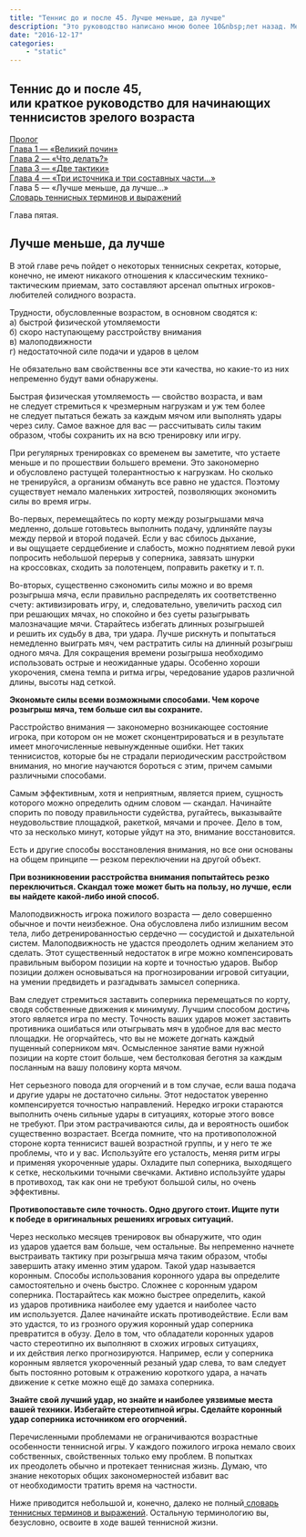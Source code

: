 ```yaml
---
title: "Теннис до и после 45. Лучше меньше, да лучше"
description: "Это руководство написано мною более 10&nbsp;лет назад. Менялись президенты страны, появились новые лидеры в&nbsp;теннисе, ушли старые, но в&nbsp;игре-то ничего не&nbsp;изменилось. Я&nbsp;просмотрел написанное мною и&nbsp;не&nbsp;стал ничего менять. И&nbsp;хотя писал&nbsp;я это руководство для совершенно конкретного человека, надеюсь, что кому-то будет полезно с&nbsp;ним ознакомиться"
date: "2016-12-17"
categories:
    - "static"
---
```


<h2>Теннис до и после 45,<br />или краткое руководство для начинающих теннисистов зрелого возраста</h2>
<p><a href="[~39~]">Пролог</a><br /><a href="[~42~]">Глава 1 &mdash; &laquo;Великий почин&raquo;</a><br /><a href="[~43~]">Глава 2 &mdash; &laquo;Что делать?&raquo;</a><br /><a href="[~44~]">Глава 3 &mdash; &laquo;Две тактики&raquo;</a><br /><a href="[~45~]">Глава 4 &mdash; &laquo;Три источника и три составных части&hellip;&raquo;</a><br />Глава 5 &mdash; &laquo;Лучше меньше, да лучше&hellip;&raquo;<br /><a href="[~47~]">Словарь теннисных терминов и выражений</a></p>
<p>Глава пятая.</p>
<h2>Лучше меньше, да&nbsp;лучше</h2>
<p>B&nbsp;этой главе речь пойдет o&nbsp;некоторых теннисных секретах, которые, конечно, не&nbsp;имеют никакого отношения к&nbsp;классическим технико-тактическим приемам, зато составляют арсенал опытных игроков-любителей солидного возраста.</p>
<p>Трудности, обусловленные возрастом, в&nbsp;основном сводятся к:<br /> а) быстрой физической утомляемости<br /> б) скоро наступающему расстройству внимания<br /> в) малоподвижности<br /> г) недостаточной силе подачи и&nbsp;ударов в&nbsp;целом</p>
<p>Не&nbsp;обязательно вам свойственны все эти качества, но&nbsp;какие-то из&nbsp;них непременно будут вами обнаружены.</p>
<p>Быстрая физическая утомляемость&nbsp;&mdash; свойство возраста, и&nbsp;вам не&nbsp;следует стремиться к&nbsp;чрезмерным нагрузкам и&nbsp;уж&nbsp;тем более не&nbsp;следует пытаться бежать за&nbsp;каждым мячом или выполнять удары через силу. Самое важное для вас&nbsp;&mdash; рассчитывать силы таким образом, чтобы сохранить их&nbsp;на&nbsp;всю тренировку или игру.</p>
<p>При регулярных тренировках со&nbsp;временем вы&nbsp;заметите, что устаете меньше и&nbsp;по&nbsp;прошествии большего времени. Это закономерно и&nbsp;обусловлено растущей толерантностью к&nbsp;нагрузкам. Но&nbsp;сколько не&nbsp;тренируйся, a&nbsp;организм обмануть все равно не&nbsp;удастся. Поэтому существует немало маленьких хитростей, позволяющих экономить силы во&nbsp;время игры.</p>
<p>Во-первых, перемещайтесь по&nbsp;корту между розыгрышами мяча медленно, дольше готовьтесь выполнить подачу, удлиняйте паузы между первой и&nbsp;второй подачей. Если y&nbsp;вас сбилось дыхание, и&nbsp;вы&nbsp;ощущаете сердцебиение и&nbsp;слабость, можно поднятием левой руки попросить небольшой перерыв y&nbsp;соперника, завязать шнурки на&nbsp;кроссовках, сходить за&nbsp;полотенцем, поправить ракетку и т.&thinsp;п.</p>
<p>Во-вторых, существенно сэкономить силы можно и&nbsp;во&nbsp;время розыгрыша мяча, если правильно распределять их&nbsp;соответственно счету: активизировать игру, и, следовательно, увеличить расход сил при решающих мячах, но&nbsp;спокойно и&nbsp;без суеты разыгрывать малозначащие мячи. Старайтесь избегать длинных розыгрышей<span style="text-decoration: underline;"> </span>и&nbsp;решить их&nbsp;судьбу в&nbsp;два, три удара. Лучше рискнуть и&nbsp;попытаться немедленно выиграть мяч, чем растратить силы на&nbsp;длинный розыгрыш одного мяча. Для сокращения времени розыгрыша необходимо использовать острые и&nbsp;неожиданные удары. Особенно хороши укорочения, смена темпа и&nbsp;ритма игры, чередование ударов различной длины, высоты над сеткой.</p>
<p></p>
<p><strong>Экономьте силы всеми возможными способами. Чем короче розыгрыш мяча, тем больше сил вы&nbsp;сохраните.</strong></p>
<p></p>
<p></p>
<p>Расстройство внимания &mdash;&nbsp;закономерно возникающее состояние игрока, при котором он&nbsp;не&nbsp;может сконцентрироваться и&nbsp;в&nbsp;результате имеет многочисленные невынужденные ошибки. Нет таких теннисистов, которые&nbsp;бы не&nbsp;страдали периодическим расстройством внимания, но&nbsp;многие научаются бороться c&nbsp;этим, причем самыми различными способами.</p>
<p>Самым эффективным, хотя и&nbsp;неприятным, является прием, сущность которого можно определить одним словом&nbsp;&mdash; скандал. Начинайте спорить по&nbsp;поводу правильности судейства, ругайтесь, выказывайте неудовольствие площадкой, ракеткой, мячами и&nbsp;прочее. Дело в&nbsp;том, что за&nbsp;несколько минут, которые уйдут на&nbsp;это, внимание восстановится.</p>
<p>Есть и&nbsp;другие способы восстановления внимания, но&nbsp;все они основаны на&nbsp;общем принципе&nbsp;&mdash; резком переключении на&nbsp;другой объект.</p>
<p><strong>При возникновении расстройства внимания попытайтесь резко переключиться. Скандал тоже может быть на&nbsp;пользу, но&nbsp;лучше, если вы&nbsp;найдете какой-либо иной способ.</strong></p>
<p>Малоподвижность игрока пожилого возраста&nbsp;&mdash; дело совершенно обычное и&nbsp;почти неизбежное. Она обусловлена либо излишним весом тела, либо детренированностью сердечно&nbsp;&mdash; сосудистой и&nbsp;дыхательной систем. Малоподвижность не&nbsp;удастся преодолеть одним желанием это сделать. Этот существенный недостаток в&nbsp;игре можно компенсировать правильным выбором позиции на&nbsp;корте и&nbsp;точностью ударов. Выбор позиции должен основываться на&nbsp;прогнозировании игровой ситуации, на&nbsp;умении предвидеть и&nbsp;разгадывать замысел соперника.</p>
<p>Вам следует стремиться заставить соперника перемещаться по&nbsp;корту, сводя собственные движения к&nbsp;минимуму. Лучшим способом достичь этого является игра по&nbsp;месту. Точность ваших ударов может заставить противника ошибаться или отыгрывать мяч в&nbsp;удобное для вас место площадки. Не огорчайтесь, что вы&nbsp;не&nbsp;можете догнать каждый пущенный соперником мяч. Осмысленное занятие вами нужной позиции на&nbsp;корте стоит больше, чем бестолковая беготня за&nbsp;каждым посланным на&nbsp;вашу половину корта мячом.</p>
<p>Нет серьезного повода для огорчений и&nbsp;в&nbsp;том случае, если ваша подача и&nbsp;другие удары не&nbsp;достаточно сильны. Этот недостаток уверенно компенсируется точностью направлений. Нередко игроки стараются выполнить очень сильные удары в&nbsp;ситуациях, которые этого вовсе не&nbsp;требуют. При этом растрачиваются силы, да&nbsp;и&nbsp;вероятность ошибок существенно возрастает. Всегда помните, что на&nbsp;противоположной стороне корта теннисист вашей возрастной группы, и&nbsp;y&nbsp;него те&nbsp;же проблемы, что и&nbsp;y&nbsp;вас. Используйте его усталость, меняя ритм игры и&nbsp;применяя укороченные удары. Охладите пыл соперника, выходящего к&nbsp;сетке, несколькими точными свечками. Активно используйте удары в&nbsp;противоход, так как они не&nbsp;требуют большой силы, но&nbsp;очень эффективны.</p>
<p><strong>Противопоставьте силе точность. Одно другого стоит. Ищите пути к&nbsp;победе в&nbsp;оригинальных решениях игровых ситуаций.</strong></p>
<p></p>
<p></p>
<p>Через несколько месяцев тренировок вы&nbsp;обнаружите, что один из&nbsp;ударов удается вам больше, чем остальные. Вы&nbsp;непременно начнете выстраивать тактику при розыгрыша мяча таким образом, чтобы завершить атаку именно этим ударом. Такой удар называется коронным. Способы использования коронного удара вы&nbsp;определите самостоятельно и&nbsp;очень быстро. Сложнее c&nbsp;коронным ударом соперника. Постарайтесь как можно быстрее определить, какой из&nbsp;ударов противника наиболее ему удается и&nbsp;наиболее часто им&nbsp;используется. Далее начинайте искать противодействие. Если вам это удастся, то&nbsp;из&nbsp;грозного оружия коронный удар соперника превратится в&nbsp;обузу. Дело в&nbsp;том, что обладатели коронных ударов часто стереотипно их&nbsp;выполняют в&nbsp;схожих игровых ситуациях, и&nbsp;их&nbsp;действия легко прогнозируются. Например, если y&nbsp;соперника коронным является укороченный резаный удар слева, то&nbsp;вам следует быть постоянно ротовым к&nbsp;отражению короткого удара, a&nbsp;начать движение к&nbsp;сетке можно ещё до&nbsp;замаха соперника.</p>
<p><strong>Знайте свой лучший удар, но&nbsp;знайте и&nbsp;наиболее уязвимые места вашей техники. Избегайте стереотипной игры. Сделайте коронный удар соперника источником его огорчений.</strong></p>
<p>Перечисленными проблемами не&nbsp;ограничиваются возрастные особенности теннисной игры. У&nbsp;каждого пожилого игрока немало своих собственных, свойственных только ему проблем. B&nbsp;попытках их&nbsp;преодолеть обычно и&nbsp;протекает теннисная жизнь. Думаю, что знание некоторых общих закономерностей избавит вас от&nbsp;необходимости тратить время на&nbsp;частности.</p>
<p>Ниже приводится небольшой и, конечно, далеко не&nbsp;полный<a href="[~47~]"> словарь теннисных терминов и&nbsp;выражений</a>. Остальную терминологию вы, безусловно, освоите в&nbsp;ходе вашей теннисной жизни.</p>
